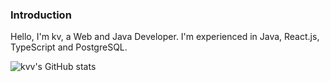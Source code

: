 ### Introduction

Hello, I'm kv, a Web and Java Developer. I'm experienced in Java, React.js, TypeScript and PostgreSQL.

![kvv's GitHub stats](https://github-readme-stats.vercel.app/api?username=kvv79&show_icons=true&theme=midnight-purple)
